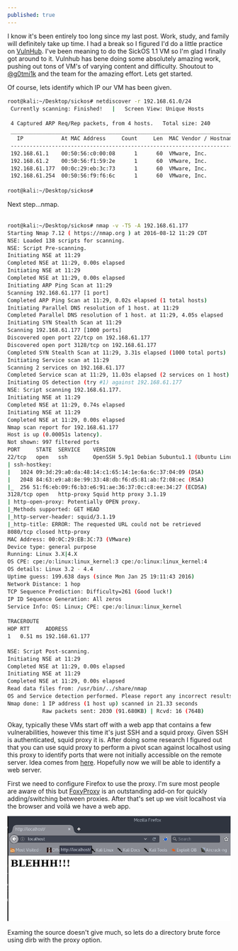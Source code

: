 ```yaml
---
published: true
---
```

I know it's been entirely too long since my last post. Work, study, and family will definitely take up time. I had a break so I figured I'd do a little practice on [VulnHub](https://www.vulnhub.com/). I've been meaning to do the SickOS 1.1 VM so I'm glad I finally got around to it. Vulnhub has bene doing some absolutely amazing work, pushing out tons of VM's of varying content and difficulty. Shoutout to [@g0tmi1k](https://twitter.com/g0tmi1k) and the team for the amazing effort.
Lets get started. 

Of course, lets identify which IP our VM has been given. 

```bash
root@kali:~/Desktop/sickos# netdiscover -r 192.168.61.0/24
 Currently scanning: Finished!   |   Screen View: Unique Hosts                                          
                                                                                                        
 4 Captured ARP Req/Rep packets, from 4 hosts.   Total size: 240                                        
 _____________________________________________________________________________
   IP            At MAC Address     Count     Len  MAC Vendor / Hostname      
 -----------------------------------------------------------------------------
 192.168.61.1    00:50:56:c0:00:08      1      60  VMware, Inc.                                         
 192.168.61.2    00:50:56:f1:59:2e      1      60  VMware, Inc.                                         
 192.168.61.177  00:0c:29:eb:3c:73      1      60  VMware, Inc.                                         
 192.168.61.254  00:50:56:f9:f6:6c      1      60  VMware, Inc.                                         

root@kali:~/Desktop/sickos# 

```

Next step...nmap. 

```bash

root@kali:~/Desktop/sickos# nmap -v -T5 -A 192.168.61.177
Starting Nmap 7.12 ( https://nmap.org ) at 2016-08-12 11:29 CDT
NSE: Loaded 138 scripts for scanning.
NSE: Script Pre-scanning.
Initiating NSE at 11:29
Completed NSE at 11:29, 0.00s elapsed
Initiating NSE at 11:29
Completed NSE at 11:29, 0.00s elapsed
Initiating ARP Ping Scan at 11:29
Scanning 192.168.61.177 [1 port]
Completed ARP Ping Scan at 11:29, 0.02s elapsed (1 total hosts)
Initiating Parallel DNS resolution of 1 host. at 11:29
Completed Parallel DNS resolution of 1 host. at 11:29, 4.05s elapsed
Initiating SYN Stealth Scan at 11:29
Scanning 192.168.61.177 [1000 ports]
Discovered open port 22/tcp on 192.168.61.177
Discovered open port 3128/tcp on 192.168.61.177
Completed SYN Stealth Scan at 11:29, 3.31s elapsed (1000 total ports)
Initiating Service scan at 11:29
Scanning 2 services on 192.168.61.177
Completed Service scan at 11:29, 11.03s elapsed (2 services on 1 host)
Initiating OS detection (try #1) against 192.168.61.177
NSE: Script scanning 192.168.61.177.
Initiating NSE at 11:29
Completed NSE at 11:29, 0.74s elapsed
Initiating NSE at 11:29
Completed NSE at 11:29, 0.00s elapsed
Nmap scan report for 192.168.61.177
Host is up (0.00051s latency).
Not shown: 997 filtered ports
PORT     STATE  SERVICE    VERSION
22/tcp   open   ssh        OpenSSH 5.9p1 Debian 5ubuntu1.1 (Ubuntu Linux; protocol 2.0)
| ssh-hostkey: 
|   1024 09:3d:29:a0:da:48:14:c1:65:14:1e:6a:6c:37:04:09 (DSA)
|   2048 84:63:e9:a8:8e:99:33:48:db:f6:d5:81:ab:f2:08:ec (RSA)
|_  256 51:f6:eb:09:f6:b3:e6:91:ae:36:37:0c:c8:ee:34:27 (ECDSA)
3128/tcp open   http-proxy Squid http proxy 3.1.19
| http-open-proxy: Potentially OPEN proxy.
|_Methods supported: GET HEAD
|_http-server-header: squid/3.1.19
|_http-title: ERROR: The requested URL could not be retrieved
8080/tcp closed http-proxy
MAC Address: 00:0C:29:EB:3C:73 (VMware)
Device type: general purpose
Running: Linux 3.X|4.X
OS CPE: cpe:/o:linux:linux_kernel:3 cpe:/o:linux:linux_kernel:4
OS details: Linux 3.2 - 4.4
Uptime guess: 199.638 days (since Mon Jan 25 19:11:43 2016)
Network Distance: 1 hop
TCP Sequence Prediction: Difficulty=261 (Good luck!)
IP ID Sequence Generation: All zeros
Service Info: OS: Linux; CPE: cpe:/o:linux:linux_kernel

TRACEROUTE
HOP RTT     ADDRESS
1   0.51 ms 192.168.61.177

NSE: Script Post-scanning.
Initiating NSE at 11:29
Completed NSE at 11:29, 0.00s elapsed
Initiating NSE at 11:29
Completed NSE at 11:29, 0.00s elapsed
Read data files from: /usr/bin/../share/nmap
OS and Service detection performed. Please report any incorrect results at https://nmap.org/submit/ .
Nmap done: 1 IP address (1 host up) scanned in 21.33 seconds
           Raw packets sent: 2030 (91.680KB) | Rcvd: 16 (764B)

```
Okay, typically these VMs start off with a web app that contains a few vulnerabilities, however this time it's just SSH and a squid proxy. Given SSH is authenticated, squid proxy it is. After doing some research I figured out that you can use squid proxy to perform a pivot scan against localhost using this proxy to identify ports that were not initially accessible on the remote server. Idea comes from [here](https://www.rapid7.com/db/modules/auxiliary/scanner/http/squid_pivot_scanning).  Hopefully now we will be able to identify a web server. 

First we need to configure Firefox to use the proxy. I'm sure most people are aware of this but [FoxyProxy](https://getfoxyproxy.org/) is an outstanding add-on for quickly adding/switching between proxies. After that's set up we visit localhost via the browser and voilá we have a web app. 

![proxy_webaccess.png](/images/proxy_webaccess.png)

Examing the source doesn't give much, so lets do a directory brute force using dirb with the proxy option. 

